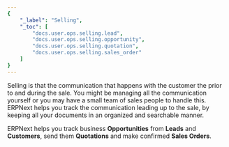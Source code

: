 ```yaml
---
{
	"_label": "Selling",
	"_toc": [
		"docs.user.ops.selling.lead",
		"docs.user.ops.selling.opportunity",
		"docs.user.ops.selling.quotation",
		"docs.user.ops.selling.sales_order"
	]
}
---
```

Selling is that the communication that happens with the customer the prior to and during the sale. You might be managing all the communication yourself or you may have a small team of sales people to handle this. ERPNext helps you track the communication leading up to the sale, by keeping all your documents in an organized and searchable manner.

ERPNext helps you track business **Opportunities** from **Leads** and **Customers**, send them **Quotations** and make confirmed **Sales Orders**.
